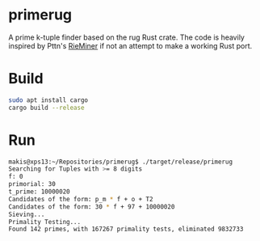 # primerug
A prime k-tuple finder based on the rug Rust crate. The code is heavily inspired by Pttn's [RieMiner](https://github.com/Pttn/rieMiner) if not an attempt to make a working Rust port.


# Build
```bash
sudo apt install cargo
cargo build --release
```

# Run
```bash
makis@xps13:~/Repositories/primerug$ ./target/release/primerug 
Searching for Tuples with >= 8 digits
f: 0
primorial: 30
t_prime: 10000020
Candidates of the form: p_m * f + o + T2
Candidates of the form: 30 * f + 97 + 10000020
Sieving...
Primality Testing...
Found 142 primes, with 167267 primality tests, eliminated 9832733
```



